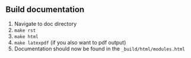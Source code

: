 

## Build documentation

1. Navigate to doc directory
2. `make rst`
3. `make html`
4. `make latexpdf` (if you also want to pdf output)
5. Documentation should now be found in the `_build/html/modules.html`